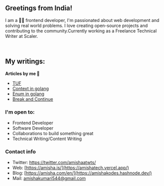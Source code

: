 ## Greetings from India!

 I am a 👨‍💻 frontend developer, I'm passionated about web development and solving real world problems. I love creating open-source projects and contributing to the community.Currently working as a Freelance Technical Writer at Scaler.
<!-- ### GitHub stats -->

<!-- ![](https://github-profile-summary-cards.vercel.app/api/cards/profile-details?username=Amishakumari544&theme=github) -->
<!-- ![](https://github-profile-summary-cards.vercel.app/api/cards/repos-per-language?username=Amishakumari544&theme=github) -->
<!-- ![](https://github-profile-summary-cards.vercel.app/api/cards/most-commit-language?username=Amishakumari544&theme=github) -->
<!-- ![](https://github-profile-summary-cards.vercel.app/api/cards/stats?username=Amishakumari544&theme=github) -->
<!-- ![](https://github-profile-summary-cards.vercel.app/api/cards/productive-time?username=Amishakumari544&theme=github) -->

 
<br>

## My writings:

<b> Articles by me 📝 </b> 
- [TUF](https://takeuforward.org/?s=Amisha+kumari)
- [Context in golang](https://www.scaler.com/topics/golang-context/)
- [Enum in golang](https://www.scaler.com/topics/golang-enum/)
- [Break and Continue](https://www.scaler.com/topics/golang/break-and-continue/)

### I'm open to:
- Frontend Developer
- Software Developer
- Collaborations to build something great
- Technical Writing/Content Writing

### Contact info
- Twitter: https://twitter.com/amishaatwts/
- Web: [https://amisha.is/](https://amishatech.vercel.app/)
- Blog: [https://amisha.com/en/](https://amishakodes.hashnode.dev/)
- Mail: amishakumari544@gmail.com




